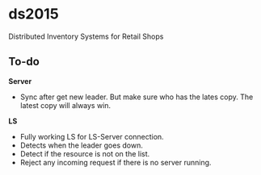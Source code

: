 # ds2015
Distributed Inventory Systems for Retail Shops

## To-do

**Server**
- Sync after get new leader. But make sure who has the lates copy. The latest copy will always win.



**LS**
- Fully working LS for LS-Server connection.
- Detects when the leader goes down.
- Detect if the resource is not on the list.
- Reject any incoming request if there is no server running.